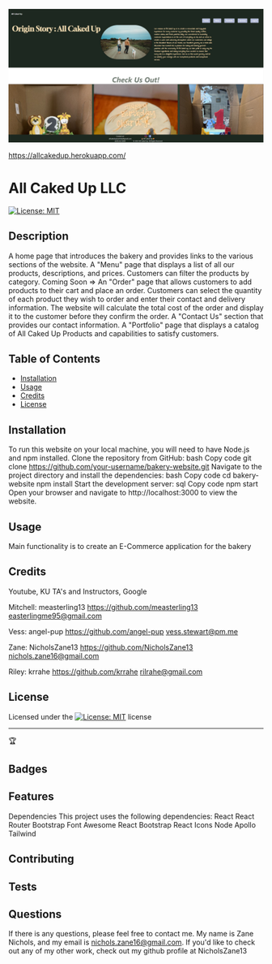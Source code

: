 ![All Caked Up](./client/src/assets/serviceImages/screenshotAllCakedUp.JPG)

https://allcakedup.herokuapp.com/

# All Caked Up LLC

[![License: MIT](https://img.shields.io/badge/License-MIT-yellow.svg)](https://opensource.org/licenses/MIT)

## Description

A home page that introduces the bakery and provides links to the various sections of the website.
A "Menu" page that displays a list of all our products, descriptions, and prices. Customers can filter the products by category.
Coming Soon => An "Order" page that allows customers to add products to their cart and place an order. Customers can select the quantity of each product they wish to order and enter their contact and delivery information. The website will calculate the total cost of the order and display it to the customer before they confirm the order.
A "Contact Us" section that provides our contact information.
A "Portfolio" page that displays a catalog of All Caked Up Products and capabilities to satisfy customers.

## Table of Contents

- [Installation](#installation)
- [Usage](#usage)
- [Credits](#credits)
- [License](#license)

## Installation

To run this website on your local machine, you will need to have Node.js and npm installed.
Clone the repository from GitHub:
bash
Copy code
git clone https://github.com/your-username/bakery-website.git
Navigate to the project directory and install the dependencies:
bash
Copy code
cd bakery-website
npm install
Start the development server:
sql
Copy code
npm start
Open your browser and navigate to http://localhost:3000 to view the website.

## Usage

Main functionality is to create an E-Commerce application for the bakery

## Credits

Youtube, KU TA's and Instructors, Google

Mitchell:
measterling13
https://github.com/measterling13
easterlingme95@gmail.com

Vess:
angel-pup
https://github.com/angel-pup
vess.stewart@pm.me

Zane:
NicholsZane13
https://github.com/NicholsZane13
nichols.zane16@gmail.com

Riley:
krrahe
https://github.com/krrahe
rilrahe@gmail.com

## License

Licensed under the [![License: MIT](https://img.shields.io/badge/License-MIT-yellow.svg)](https://opensource.org/licenses/MIT) license

---

🏆

## Badges

## Features

Dependencies
This project uses the following dependencies:
React
React Router
Bootstrap
Font Awesome
React Bootstrap
React Icons
Node
Apollo
Tailwind

## Contributing

## Tests

## Questions

If there is any questions, please feel free to contact me. My name is Zane Nichols, and my email is nichols.zane16@gmail.com.
If you'd like to check out any of my other work, check out my github profile at NicholsZane13
